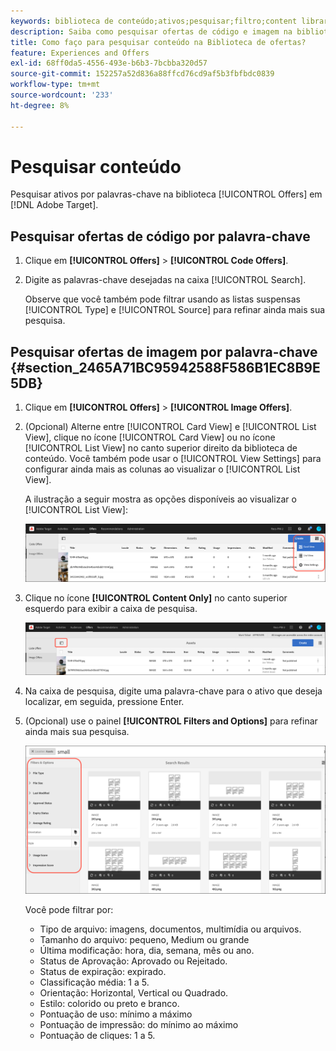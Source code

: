 ```yaml
---
keywords: biblioteca de conteúdo;ativos;pesquisar;filtro;content library;assets;search;filter
description: Saiba como pesquisar ofertas de código e imagem na biblioteca Adobe [!DNL Target] Offers.
title: Como faço para pesquisar conteúdo na Biblioteca de ofertas?
feature: Experiences and Offers
exl-id: 68ff0da5-4556-493e-b6b3-7bcbba320d57
source-git-commit: 152257a52d836a88ffcd76cd9af5b3fbfbdc0839
workflow-type: tm+mt
source-wordcount: '233'
ht-degree: 8%

---
```


# Pesquisar conteúdo

Pesquisar ativos por palavras-chave na biblioteca [!UICONTROL Offers] em [!DNL Adobe Target].

## Pesquisar ofertas de código por palavra-chave

1. Clique em **[!UICONTROL Offers]** > **[!UICONTROL Code Offers]**.
1. Digite as palavras-chave desejadas na caixa [!UICONTROL Search].

   Observe que você também pode filtrar usando as listas suspensas [!UICONTROL Type] e [!UICONTROL Source] para refinar ainda mais sua pesquisa.

## Pesquisar ofertas de imagem por palavra-chave {#section_2465A71BC95942588F586B1EC8B9E5DB}

1. Clique em **[!UICONTROL Offers]** > **[!UICONTROL Image Offers]**.

1. (Opcional) Alterne entre [!UICONTROL Card View] e [!UICONTROL List View], clique no ícone [!UICONTROL Card View] ou no ícone [!UICONTROL List View] no canto superior direito da biblioteca de conteúdo. Você também pode usar o [!UICONTROL View Settings] para configurar ainda mais as colunas ao visualizar o [!UICONTROL List View].

   A ilustração a seguir mostra as opções disponíveis ao visualizar o [!UICONTROL List View]:

   ![Opções de Exibição de Lista](/help/main/c-experiences/c-manage-content/assets/view-settings-options.png)

1. Clique no ícone **[!UICONTROL Content Only]** no canto superior esquerdo para exibir a caixa de pesquisa.

   ![Opção Somente conteúdo](/help/main/c-experiences/c-manage-content/assets/content-only.png)

1. Na caixa de pesquisa, digite uma palavra-chave para o ativo que deseja localizar, em seguida, pressione Enter.

1. (Opcional) use o painel **[!UICONTROL Filters and Options]** para refinar ainda mais sua pesquisa.

   ![Painel Filtro e Opções](/help/main/c-experiences/c-manage-content/assets/filter-and-options.png)

   Você pode filtrar por:

   * Tipo de arquivo: imagens, documentos, multimídia ou arquivos.
   * Tamanho do arquivo: pequeno, Medium ou grande
   * Última modificação: hora, dia, semana, mês ou ano.
   * Status de Aprovação: Aprovado ou Rejeitado.
   * Status de expiração: expirado.
   * Classificação média: 1 a 5.
   * Orientação: Horizontal, Vertical ou Quadrado.
   * Estilo: colorido ou preto e branco.
   * Pontuação de uso: mínimo a máximo
   * Pontuação de impressão: do mínimo ao máximo
   * Pontuação de cliques: 1 a 5.
